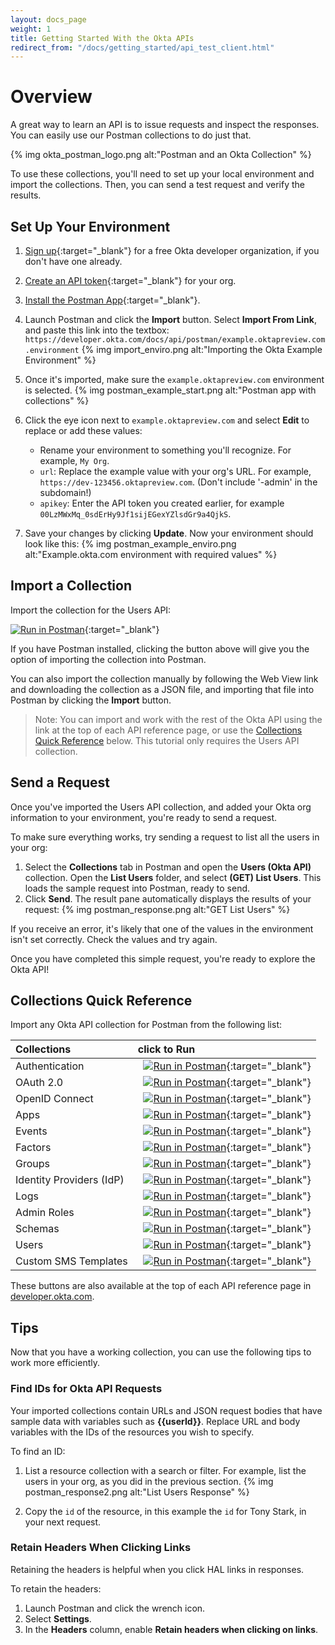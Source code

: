 ```yaml
---
layout: docs_page
weight: 1
title: Getting Started With the Okta APIs
redirect_from: "/docs/getting_started/api_test_client.html"
---
```


# Overview

A great way to learn an API is to issue requests and inspect the responses. You can easily use our Postman collections to do just that.

{% img okta_postman_logo.png alt:"Postman and an Okta Collection" %}

To use these collections, you'll need to set up your local environment and import the collections. Then, you can send a test request and verify the results.

## Set Up Your Environment

1. [Sign up](https://www.okta.com/developer/signup/){:target="_blank"} for a free Okta developer organization, if you don't have one already.
1. [Create an API token](getting_a_token.html){:target="_blank"} for your org.
1. [Install the Postman App](https://www.getpostman.com/apps){:target="_blank"}.
1. Launch Postman and click the **Import** button. Select **Import From Link**, and paste this link into the textbox: `https://developer.okta.com/docs/api/postman/example.oktapreview.com.environment`
    {% img import_enviro.png alt:"Importing the Okta Example Environment" %}

1. Once it's imported, make sure the `example.oktapreview.com` environment is selected.
    {% img postman_example_start.png alt:"Postman app with collections" %}

1. Click the eye icon next to `example.oktapreview.com` and select **Edit** to replace or add these values:
    * Rename your environment to something you'll recognize. For example, `My Org`.
    * `url`: Replace the example value with your org's URL. For example, `https://dev-123456.oktapreview.com`. (Don't include '-admin' in the subdomain!)
    * `apikey`: Enter the API token you created earlier, for example `00LzMWxMq_0sdErHy9Jf1sijEGexYZlsdGr9a4QjkS`.

1. Save your changes by clicking **Update**. Now your environment should look like this:
    {% img postman_example_enviro.png alt:"Example.okta.com environment with required values" %}

## Import a Collection

Import the collection for the Users API:

[![Run in Postman](https://run.pstmn.io/button.svg)](https://app.getpostman.com/run-collection/78060451b3ba309f5bcf){:target="_blank"}

If you have Postman installed, clicking the button above will give you the option of importing the collection into Postman.

You can also import the collection manually by following the Web View link and downloading the collection as a JSON file, and importing that file into Postman by clicking the **Import** button.

> Note: You can import and work with the rest of the Okta API using the link at the top of each API reference page,
or use the [Collections Quick Reference](#collections-quick-reference) below. This tutorial only requires the Users API collection.

## Send a Request

Once you've imported the Users API collection, and added your Okta org information to your environment, you're ready to send a request.

To make sure everything works, try sending a request to list all the users in your org:

1. Select the **Collections** tab in Postman and open the **Users (Okta API)** collection. Open the **List Users** folder, and select **(GET) List Users**. This loads the sample request into Postman, ready to send.
1. Click **Send**. The result pane automatically displays the results of your request:
    {% img postman_response.png alt:"GET List Users" %}

If you receive an error, it's likely that one of the values in the environment isn't set correctly. Check the values and try again.

Once you have completed this simple request, you're ready to explore the Okta API!

## Collections Quick Reference

Import any Okta API collection for Postman from the following list:

| Collections              | click to Run                                                                                                                            |
|:-------------------------|:----------------------------------------------------------------------------------------------------------------------------------------|
| Authentication           |   [![Run in Postman](https://run.pstmn.io/button.svg)](https://app.getpostman.com/run-collection/07df454531c56cb5fe71){:target="_blank"} |
| OAuth 2.0                |   [![Run in Postman](https://run.pstmn.io/button.svg)](https://app.getpostman.com/run-collection/ff6b1f58429d74ff1cfd){:target="_blank"} |
| OpenID Connect           |   [![Run in Postman](https://run.pstmn.io/button.svg)](https://app.getpostman.com/run-collection/57ec0b23a21999f96f2d){:target="_blank"} |
| Apps                     |   [![Run in Postman](https://run.pstmn.io/button.svg)](https://app.getpostman.com/run-collection/4b283a9afed50a1ccd6b){:target="_blank"} |
| Events                   |   [![Run in Postman](https://run.pstmn.io/button.svg)](https://app.getpostman.com/run-collection/44d6b3bbbbf674035a86){:target="_blank"} |
| Factors                  |   [![Run in Postman](https://run.pstmn.io/button.svg)](https://app.getpostman.com/run-collection/b055a859dbe24a54814a){:target="_blank"} |
| Groups                   |   [![Run in Postman](https://run.pstmn.io/button.svg)](https://app.getpostman.com/run-collection/c33a1f9fa8a44c481a6f){:target="_blank"} |
| Identity Providers (IdP) |   [![Run in Postman](https://run.pstmn.io/button.svg)](https://app.getpostman.com/run-collection/8438ef3445415386b407){:target="_blank"} |
| Logs                     |   [![Run in Postman](https://run.pstmn.io/button.svg)](https://app.getpostman.com/run-collection/8f19fc704561a8b44e27){:target="_blank"} |
| Admin Roles              |   [![Run in Postman](https://run.pstmn.io/button.svg)](https://app.getpostman.com/run-collection/5f91aaea133fe6c9cb8b){:target="_blank"} |
| Schemas                  |   [![Run in Postman](https://run.pstmn.io/button.svg)](https://app.getpostman.com/run-collection/443242e60287fb4b8d6d){:target="_blank"} |
| Users                    |   [![Run in Postman](https://run.pstmn.io/button.svg)](https://app.getpostman.com/run-collection/78060451b3ba309f5bcf){:target="_blank"} |
| Custom SMS Templates     |   [![Run in Postman](https://run.pstmn.io/button.svg)](https://app.getpostman.com/run-collection/d71f7946d8d56ccdaa06){:target="_blank"} |

These buttons are also available at the top of each API reference page in [developer.okta.com](/docs/api/resources/apps.html).

## Tips

Now that you have a working collection, you can use the following tips to work more efficiently.

### Find IDs for Okta API Requests

Your imported collections contain URLs and JSON request bodies that have sample data with variables such as **\{\{userId\}\}**.
Replace URL and body variables with the IDs of the resources you wish to specify.

To find an ID:

1. List a resource collection with a search or filter. For example, list the users in your org, as you did in the previous section.
    {% img postman_response2.png alt:"List Users Response" %}

2. Copy the `id` of the resource, in this example the `id` for Tony Stark, in your next request.

### Retain Headers When Clicking Links

Retaining the headers is helpful when you click HAL links in responses.

To retain the headers:

1. Launch Postman and click the wrench icon.
2. Select **Settings**.
3. In the **Headers** column, enable **Retain headers when clicking on links**.
